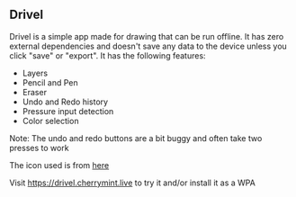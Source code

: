 ## Drivel
Drivel is a simple app made for drawing that can be run offline. It has zero external dependencies and doesn't save any data to the device unless you click "save" or "export".
It has the following features:
- Layers
- Pencil and Pen
- Eraser
- Undo and Redo history
- Pressure input detection
- Color selection

Note: The undo and redo buttons are a bit buggy and often take two presses to work

The icon used is from [here](https://www.flaticon.com/free-icon/pencil_200389)

Visit https://drivel.cherrymint.live to try it and/or install it as a WPA
